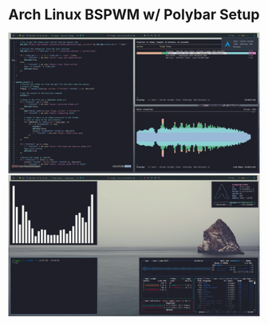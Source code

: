 # Arch Linux BSPWM w/ Polybar Setup
<img src="images/Screenshot_2021-07-30-14_1920x1080.png">
<img src="images/Screenshot_2021-07-30-51_1920x1080.png">



